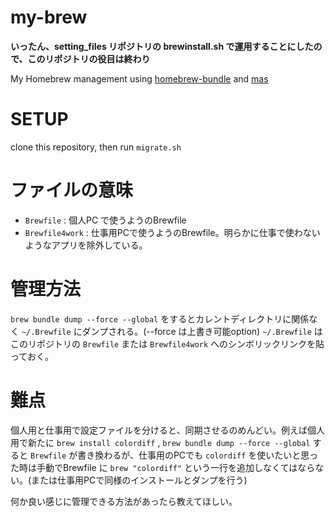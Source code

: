 # my-brew
**いったん、setting_files リポジトリの brewinstall.sh で運用することにしたので、このリポジトリの役目は終わり**


My Homebrew management using [homebrew-bundle](https://github.com/Homebrew/homebrew-bundle) and [mas](https://github.com/mas-cli/mas)

# SETUP
clone this repository, then run `migrate.sh`

# ファイルの意味
- `Brewfile` : 個人PC で使うようのBrewfile
- `Brewfile4work` : 仕事用PCで使うようのBrewfile。明らかに仕事で使わないようなアプリを除外している。

# 管理方法
`brew bundle dump --force --global` をするとカレントディレクトリに関係なく `~/.Brewfile` にダンプされる。(--force は上書き可能option)
`~/.Brewfile` はこのリポジトリの `Brewfile` または `Brewfile4work` へのシンボリックリンクを貼っておく。

# 難点
個人用と仕事用で設定ファイルを分けると、同期させるのめんどい。例えば個人用で新たに `brew install colordiff` , `brew bundle dump --force --global` すると `Brewfile` が書き換わるが、仕事用のPCでも `colordiff` を使いたいと思った時は手動でBrewfile に `brew "colordiff"` という一行を追加しなくてはならない。(または仕事用PCで同様のインストールとダンプを行う)

何か良い感じに管理できる方法があったら教えてほしい。
